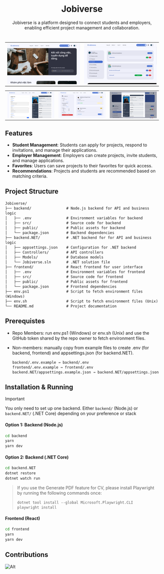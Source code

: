 <div align="center">
    <h1>Jobiverse</h1>
    <p>Jobiverse is a platform designed to connect students and employers, enabling efficient project management and collaboration.</p>
    <h1></h1>
</div>

<div align="center">
    <table>
        <tr>
            <td><img src="https://github.com/nhattVim/assets/blob/master/Jobiverse/1.png?raw=true"/></td>
            <td><img src="https://github.com/nhattVim/assets/blob/master/Jobiverse/2.png?raw=true"/></td>
        </tr>
    </table>
    <table>
        <tr>
            <td><img src="https://github.com/nhattVim/assets/blob/master/Jobiverse/3.png?raw=true"/></td>
            <td><img src="https://github.com/nhattVim/assets/blob/master/Jobiverse/5.png?raw=true"/></td>
            <td><img src="https://github.com/nhattVim/assets/blob/master/Jobiverse/4.png?raw=true"/></td>
        </tr>
    </table>
</div>

## Features

-   **Student Management**: Students can apply for projects, respond to invitations, and manage their applications.
-   **Employer Management**: Employers can create projects, invite students, and manage applications.
-   **Favorites**: Users can save projects to their favorites for quick access.
-   **Recommendations**: Projects and students are recommended based on matching criteria.

## Project Structure

```
Jobiverse/
├── backend/                # Node.js backend for API and business logic
│   ├── .env                # Environment variables for backend
│   ├── src/                # Source code for backend
│   ├── public/             # Public assets for backend
│   └── package.json        # Backend dependencies
├── backend.NET/            # .NET backend for for API and business logic
│   ├── appsettings.json    # Configuration for .NET backend
│   ├── Controllers/        # API controllers
│   ├── Models/             # Database models
│   └── Jobiverse.sln       # .NET solution file
├── frontend/               # React frontend for user interface
│   ├── .env                # Environment variables for frontend
│   ├── src/                # Source code for frontend
│   ├── public/             # Public assets for frontend
│   └── package.json        # Frontend dependencies
├── env.ps1                 # Script to fetch environment files (Windows)
├── env.sh                  # Script to fetch environment files (Unix)
└── README.md               # Project documentation
```

## Prerequistes

-   Repo Members: run env.ps1 (Windows) or env.sh (Unix) and use the GitHub token shared by the repo owner to fetch environment files.

-   Non-members: manually copy from example files to create .env (for backend, frontend) and appsettings.json (for backend.NET).
    ```
    backend/.env.example → backend/.env
    frontend/.env.example → frontend/.env
    backend.NET/appsettings.example.json → backend.NET/appsettings.json
    ```

## Installation & Running

> [!Important]
> You only need to set up one backend.
> Either `backend/` (Node.js) or `backend.NET/` (.NET Core) depending on your preference or stack

#### Option 1: Backend (Node.js)

```bash
cd backend
yarn
yarn dev
```

#### Option 2: Backend (.NET Core)

```sh
cd backend.NET
dotnet restore
dotnet watch run
```

> If you use the Generate PDF feature for CV, please install Playwright by running the following commands once:
>
> ```
> dotnet tool install --global Microsoft.Playwright.CLI
> playwright install
> ```

#### Frontend (React)

```bash
cd frontend
yarn
yarn dev
```

## Contributions

![Alt](https://repobeats.axiom.co/api/embed/244d8939aacc6407fa988f1969785679994711d9.svg "Repobeats analytics image")
